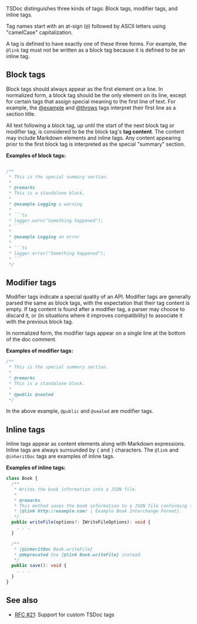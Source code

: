 TSDoc distinguishes three kinds of tags: Block tags, modifier tags, and
inline tags.

Tag names start with an at-sign (`@`) followed by ASCII letters using
"camelCase" capitalization.

A tag is defined to have exactly one of these three forms. For example,
the `@link` tag must not be written as a block tag because it is defined
to be an inline tag.

## Block tags

Block tags should always appear as the first element on a line. In
normalized form, a block tag should be the only element on its line,
except for certain tags that assign special meaning to the first line of
text. For example, the [@example](https://tsdoc.org/pages/tags/example/) and
[@throws](https://tsdoc.org/pages/tags/throws/) tags interpret their first line as a
section title.

All text following a block tag, up until the start of the next block tag
or modifier tag, is considered to be the block tag's **tag content**.
The content may include Markdown elements and inline tags. Any content
appearing prior to the first block tag is interpreted as the special
"summary" section.

**Examples of block tags:**

````ts

/**
 * This is the special summary section.
 *
 * @remarks
 * This is a standalone block.
 *
 * @example Logging a warning
 *
 * ```ts
 * logger.warn("Something happened");
 * ```
 *
 * @example Logging an error
 *
 * ```ts
 * logger.error("Something happened");
 * ```
 */
````

## Modifier tags

Modifier tags indicate a special quality of an API. Modifier tags are
generally parsed the same as block tags, with the expectation that their
tag content is empty. If tag content is found after a modifier tag, a
parser may choose to discard it, or (in situations where it improves
compatibility) to associate it with the previous block tag.

In normalized form, the modifier tags appear on a single line at the
bottom of the doc comment.

**Examples of modifier tags:**

```ts
/**
 * This is the special summary section.
 *
 * @remarks
 * This is a standalone block.
 *
 * @public @sealed
 */
```

In the above example, `@public` and `@sealed` are modifier tags.

## Inline tags

Inline tags appear as content elements along with Markdown expressions.
Inline tags are always surrounded by `{` and `}` characters. The `@link`
and `@inheritDoc` tags are examples of inline tags.

**Examples of inline tags:**

```ts
class Book {
  /**
   * Writes the book information into a JSON file.
   *
   * @remarks
   * This method saves the book information to a JSON file conforming to the standardized
   * {@link http://example.com/ | Example Book Interchange Format}.
   */
  public writeFile(options?: IWriteFileOptions): void {
    . . .
  }

  /**
   * {@inheritDoc Book.writeFile}
   * @deprecated Use {@link Book.writeFile} instead.
   */
  public save(): void {
    . . .
  }
}
```

## See also

- [RFC #21](https://github.com/microsoft/tsdoc/issues/21): Support for
  custom TSDoc tags
